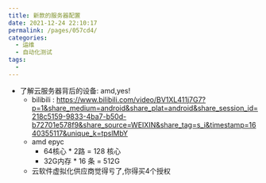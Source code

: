 ```yaml
---
title: 新款的服务器配置
date: 2021-12-24 22:10:17
permalink: /pages/057cd4/
categories:
  - 运维
  - 自动化测试
tags:
  - 
---
```


* 了解云服务器背后的设备: amd,yes! 
    * bilibili : https://www.bilibili.com/video/BV1XL411j7G7?p=1&share_medium=android&share_plat=android&share_session_id=218c5159-9833-4ba7-b50d-b72701e578f9&share_source=WEIXIN&share_tag=s_i&timestamp=1640355117&unique_k=tpslMbY
    * amd epyc 
        * 64核心 * 2路  = 128 核心
        * 32G内存 * 16 条 = 512G
    * 云软件虚拟化供应商觉得亏了,你得买4个授权

